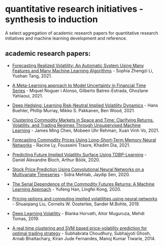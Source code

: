 # quantitative research initiatives - synthesis to induction
A select aggregation of academic research papers for quantitative research initiatives and machine learning development and reference.

## academic research papers:

- [Forecasting Realized Volatility: An Automatic System Using Many Features and Many Machine Learning Algorithms](https://papers.ssrn.com/sol3/papers.cfm?abstract_id=3776915) - Sophia Zhengzi Li, Yushan Tang, 2021.

- [A Meta-Learning approach to Model Uncertainty in Financial Time Series](https://papers.ssrn.com/sol3/papers.cfm?abstract_id=3814938) - Miquel Noguer i Alonso, Gilberto Batres-Estrada, Ghozlane Yahiaoui, 2021.

- [Deep Hedging: Learning Risk-Neutral Implied Volatility Dynamics](https://arxiv.org/abs/2103.11948) - Hans Buehler, Phillip Murray, Mikko S. Pakkanen, Ben Wood, 2021.

- [Clustering Commodity Markets in Space and Time: Clarifying Returns, Volatility, and Trading Regimes Through Unsupervised Machine Learning](https://papers.ssrn.com/sol3/papers.cfm?abstract_id=3791138) - James Ming Chen, Mobeen Uhr Rehman, Xuan Vinh Vo, 2021.

- [Forecasting Commodity Prices Using Long-Short-Term Memory Neural Networks](https://papers.ssrn.com/sol3/papers.cfm?abstract_id=3786821) - Racine Ly, Fousseini Traore, 
Khadim Dia, 2021.

- [Predicting Future Implied Volatility Surface Using TDBP-Learning](https://papers.ssrn.com/sol3/papers.cfm?abstract_id=3739514) - Daniel Alexandre Bloch, Arthur Böök, 2020.

- [Stock Price Prediction Using Convolutional Neural Networks on a Multivariate Timeseries](https://arxiv.org/abs/2001.09769) - Sidra Mehtab, Jaydip Sen, 2020.

- [The Serial Dependence of the Commodity Futures Returns: A Machine Learning Approach](https://papers.ssrn.com/sol3/papers.cfm?abstract_id=3536046) - Yufeng Han, Lingfei Kong, 2020.

- [Pricing options and computing implied volatilities using neural networks](https://arxiv.org/abs/1901.08943) - Shuaiqiang Liu, Cornelis W. Oosterlee, Sander M.Bohte, 2019.

- [Deep Learning Volatility](https://arxiv.org/abs/1901.09647) - Blanka Horvath, Aitor Muguruza, Mehdi Tomas, 2019.

- [A real time clustering and SVM based price-volatility prediction for optimal trading strategy](https://www.sciencedirect.com/science/article/abs/pii/S0925231213009296) - Subhabrata Choudhury, Subhajyoti Ghosh, Arnab Bhattachary, Kiran Jude Fernandes, Manoj Kumar Tiwarie, 2014.


